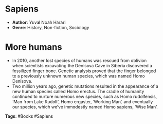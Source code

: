 # Sapiens
- **Author**: Yuval Noah Harari 
- **Genre**: History, Non-fiction, Sociology 

# More humans
- In 2010, another lost species of humans was rescued from oblivion when scientists excavating the Denisova Cave in Siberia discovered a fossilized finger bone.  Genetic analysis proved that the finger belonged to a previously unknown human species, which was named Homo Denisova. 
- Two million years ago, genetic mutations resulted in the appearance of a new human species called Homo erectus.  The cradle of humanity continued to nurture numerous new species, such as Homo rudolfensis, ‘Man from Lake Rudolf’, Homo ergaster, ‘Working Man’, and eventually our species, which we’ve immodestly named Homo sapiens, ‘Wise Man’.

**Tags:** #Books #Sapiens